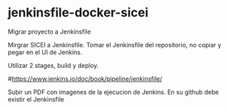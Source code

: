 # jenkinsfile-docker-sicei

Migrar proyecto a Jenkinsfile


Mirgrar SICEI a Jenkinsfile. Tomar el Jenkinsfile del repositorio, no copiar y pegar en el UI de Jenkins.


Utilizar 2 stages, build y deploy.


#https://www.jenkins.io/doc/book/pipeline/jenkinsfile/


Subir un PDF con imagenes de la ejecucion de Jenkins. En su github debe existir el Jenkinsfile
